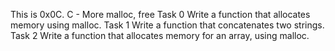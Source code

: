 This is 0x0C. C - More malloc, free
Task 0 Write a function that allocates memory using malloc.
Task 1 Write a function that concatenates two strings.
Task 2 Write a function that allocates memory for an array, using malloc.
